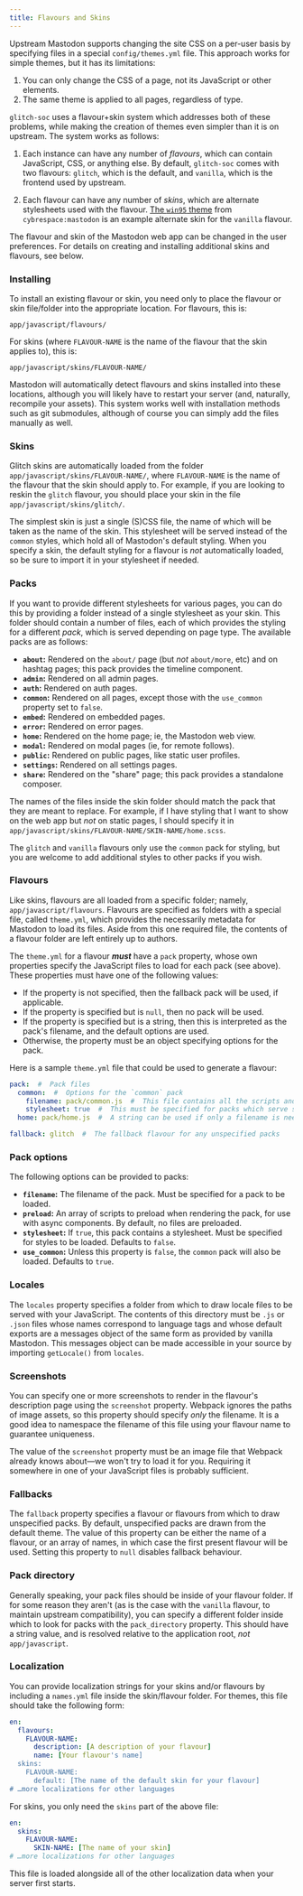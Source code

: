```yaml
---
title: Flavours and Skins
---
```


Upstream Mastodon supports changing the site CSS on a per-user basis by specifying files in a special `config/themes.yml` file.
This approach works for simple themes, but it has its limitations:

1.  You can only change the CSS of a page, not its JavaScript or other elements.
2.  The same theme is applied to all pages, regardless of type.

`glitch-soc` uses a flavour+skin system which addresses both of these problems, while making the creation of themes even simpler than it is on upstream.
The system works as follows:

1.  Each instance can have any number of _flavours_, which can contain JavaScript, CSS, or anything else.
    By default, `glitch-soc` comes with two flavours: `glitch`, which is the default, and `vanilla`, which is the frontend used by upstream.

2.  Each flavour can have any number of _skins_, which are alternate stylesheets used with the flavour.
    [The `win95` theme](https://github.com/cybrespace/mastodon/tree/theme_win95) from `cybrespace:mastodon` is an example alternate skin for the `vanilla` flavour.

The flavour and skin of the Mastodon web app can be changed in the user preferences.
For details on creating and installing additional skins and flavours, see below.

###  Installing

To install an existing flavour or skin, you need only to place the flavour or skin file/folder into the appropriate location.
For flavours, this is:

    app/javascript/flavours/

For skins (where `FLAVOUR-NAME` is the name of the flavour that the skin applies to), this is:

    app/javascript/skins/FLAVOUR-NAME/

Mastodon will automatically detect flavours and skins installed into these locations, although you will likely have to restart your server (and, naturally, recompile your assets).
This system works well with installation methods such as git submodules, although of course you can simply add the files manually as well.

###  Skins

Glitch skins are automatically loaded from the folder `app/javascript/skins/FLAVOUR-NAME/`, where `FLAVOUR-NAME` is the name of the flavour that the skin should apply to.
For example, if you are looking to reskin the `glitch` flavour, you should place your skin in the file `app/javascript/skins/glitch/`.

The simplest skin is just a single (S)CSS file, the name of which will be taken as the name of the skin.
This stylesheet will be served instead of the `common` styles, which hold all of Mastodon's default styling.
When you specify a skin, the default styling for a flavour is *not* automatically loaded, so be sure to import it in your stylesheet if needed.

###  Packs

If you want to provide different stylesheets for various pages, you can do this by providing a folder instead of a single stylesheet as your skin.
This folder should contain a number of files, each of which provides the styling for a different _pack_, which is served depending on page type.
The available packs are as follows:

- __`about`:__ Rendered on the `about/` page (but *not* `about/more`, etc) and on hashtag pages; this pack provides the timeline component.
- __`admin`:__ Rendered on all admin pages.
- __`auth`:__ Rendered on auth pages.
- __`common`:__ Rendered on all pages, except those with the `use_common` property set to `false`.
- __`embed`:__ Rendered on embedded pages.
- __`error`:__ Rendered on error pages.
- __`home`:__ Rendered on the home page; ie, the Mastodon web view.
- __`modal`:__ Rendered on modal pages (ie, for remote follows).
- __`public`:__ Rendered on public pages, like static user profiles.
- __`settings`:__ Rendered on all settings pages.
- __`share`:__ Rendered on the "share" page; this pack provides a standalone composer.

The names of the files inside the skin folder should match the pack that they are meant to replace.
For example, if I have styling that I want to show on the web app but *not* on static pages, I should specify it in `app/javascript/skins/FLAVOUR-NAME/SKIN-NAME/home.scss`.

The `glitch` and `vanilla` flavours only use the `common` pack for styling, but you are welcome to add additional styles to other packs if you wish.

###  Flavours

Like skins, flavours are all loaded from a specific folder; namely, `app/javascript/flavours`.
Flavours are specified as folders with a special file, called `theme.yml`, which provides the necessarily metadata for Mastodon to load its files.
Aside from this one required file, the contents of a flavour folder are left entirely up to authors.

The `theme.yml` for a flavour **_must_** have a `pack` property, whose own properties specify the JavaScript files to load for each pack (see above).
These properties must have one of the following values:

- If the property is not specified, then the fallback pack will be used, if applicable.
- If the property is specified but is `null`, then no pack will be used.
- If the property is specified but is a string, then this is interpreted as the pack's filename, and the default options are used.
- Otherwise, the property must be an object specifying options for the pack.

Here is a sample `theme.yml` file that could be used to generate a flavour:

```yaml
pack:  #  Pack files
  common:  #  Options for the `common` pack
    filename: pack/common.js  #  This file contains all the scripts and styles for the pack
    stylesheet: true  #  This must be specified for packs which serve styling
  home: pack/home.js  #  A string can be used if only a filename is needed

fallback: glitch  #  The fallback flavour for any unspecified packs
```

###  Pack options

The following options can be provided to packs:

- __`filename`:__ The filename of the pack. Must be specified for a pack to be loaded.
- __`preload`:__ An array of scripts to preload when rendering the pack, for use with async components. By default, no files are preloaded.
- __`stylesheet`:__ If `true`, this pack contains a stylesheet. Must be specified for styles to be loaded. Defaults to `false`.
- __`use_common`:__ Unless this property is `false`, the `common` pack will also be loaded. Defaults to `true`.

###  Locales

The `locales` property specifies a folder from which to draw locale files to be served with your JavaScript.
The contents of this directory must be `.js` or `.json` files whose names correspond to language tags and whose default exports are a messages object of the same form as provided by vanilla Mastodon.
This messages object can be made accessible in your source by importing `getLocale()` from `locales`.

###  Screenshots

You can specify one or more screenshots to render in the flavour's description page using the `screenshot` property.
Webpack ignores the paths of image assets, so this property should specify *only* the filename.
It is a good idea to namespace the filename of this file using your flavour name to guarantee uniqueness.

The value of the `screenshot` property must be an image file that Webpack already knows about—we won't try to load it for you.
Requiring it somewhere in one of your JavaScript files is probably sufficient.

###  Fallbacks

The `fallback` property specifies a flavour or flavours from which to draw unspecified packs.
By default, unspecified packs are drawn from the default theme.
The value of this property can be either the name of a flavour, or an array of names, in which case the first present flavour will be used.
Setting this property to `null` disables fallback behaviour.

###  Pack directory

Generally speaking, your pack files should be inside of your flavour folder.
If for some reason they aren't (as is the case with the `vanilla` flavour, to maintain upstream compatibility), you can specify a different folder inside which to look for packs with the `pack_directory` property.
This should have a string value, and is resolved relative to the application root, *not* `app/javascript`.

###  Localization

You can provide localization strings for your skins and/or flavours by including a `names.yml` file inside the skin/flavour folder.
For themes, this file should take the following form:

```yml
en:
  flavours:
    FLAVOUR-NAME:
      description: [A description of your flavour]
      name: [Your flavour's name]
  skins:
    FLAVOUR-NAME:
      default: [The name of the default skin for your flavour]
# …more localizations for other languages
```

For skins, you only need the `skins` part of the above file:

```yml
en:
  skins:
    FLAVOUR-NAME:
      SKIN-NAME: [The name of your skin]
# …more localizations for other languages
```

This file is loaded alongside all of the other localization data when your server first starts.
